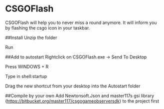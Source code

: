 # CSGOFlash
CSGOFlash will help you to never miss a round anymore. It will inform you by flashing the csgo icon in your taskbar.

##Install
Unzip the folder

Run

##Add to autostart
Rightclick on CSGOFlash.exe -> Send To Desktop

Press WINDOWS + R

Type in shell:startup

Drag the new shortcut from your desktop into the Autostart folder

##Compile by your own
Add Newtonsoft.Json and master117s gsi library (https://bitbucket.org/master117/csgogameobserversdk) to the project first
